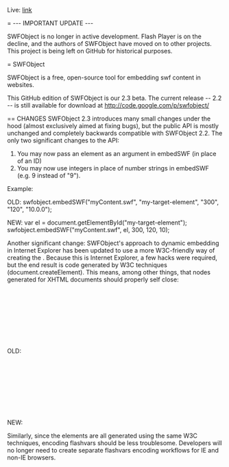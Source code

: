 Live:  [link](https://jumpjack.github.io/swfobject/index.html) 

= --- IMPORTANT UPDATE ---

SWFObject is no longer in active development. Flash Player is on the decline, and the authors of SWFObject have moved on to other projects. This project is being left on GitHub for historical purposes.

= SWFObject

SWFObject is a free, open-source tool for embedding swf content in websites.

This GitHub edition of SWFObject is our 2.3 beta. The current release -- 2.2 -- is still available for download at http://code.google.com/p/swfobject/


== CHANGES
SWFObject 2.3 introduces many small changes under the hood (almost exclusively aimed at fixing bugs), but the public API is mostly unchanged and completely backwards compatible with SWFObject 2.2.  The only two significant changes to the API: 

1. You may now pass an element as an argument in embedSWF (in place of an ID)
2. You may now use integers in place of number strings in embedSWF (e.g. 9 instead of "9").

Example:

OLD:
    swfobject.embedSWF("myContent.swf", "my-target-element", "300", "120", "10.0.0");

NEW:
    var el = document.getElementById("my-target-element");
    swfobject.embedSWF("myContent.swf", el, 300, 120, 10);


Another significant change: SWFObject's approach to dynamic embedding in Internet Explorer has been updated to use a more W3C-friendly way of creating the <object>. Because this is Internet Explorer, a few hacks were required, but the end result is code generated by W3C techniques (document.createElement). This means, among other things, that nodes generated  for XHTML documents should properly self close:

OLD:
    <object><param></object>

NEW: 
    <object><param /></object>

Similarly, since the <param> elements are all generated using the same W3C techniques, encoding flashvars should be less troublesome. Developers will no longer need to create separate flashvars encoding workflows for IE and non-IE browsers.
